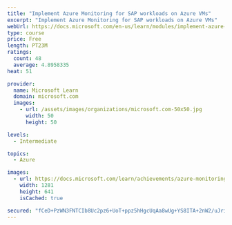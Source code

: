 ```yaml
---
title: "Implement Azure Monitoring for SAP workloads on Azure VMs"
excerpt: "Implement Azure Monitoring for SAP workloads on Azure VMs"
webUrl: https://docs.microsoft.com/en-us/learn/modules/implement-azure-monitoring-sap-workloads-azure-virtual-machines/
type: course
price: Free
length: PT23M
ratings:
  count: 48
  average: 4.8958335
heat: 51

provider:
  name: Microsoft Learn
  domain: microsoft.com
  images:
    - url: /assets/images/organizations/microsoft.com-50x50.jpg
      width: 50
      height: 50

levels:
  - Intermediate

topics:
  - Azure

images:
  - url: https://docs.microsoft.com/learn/achievements/azure-monitoring-sap-workloads-social.png
    width: 1281
    height: 641
    isCached: true

secured: "fCeD+PzWN3FNTCIb8Uc2pz6+UoT+ppz5hHgcUqAa8wUg+YS8ITA+2nW2/uJriIWspWfojrD1ASeZOATDJqtreTzwlDGA1mNxbpFrYUNBqiu7c7cB/c8sl/xeLx3W3J8vlDK05ry54qnIVCJrD1zWEvi4dd/vVVgW073cmn/o/XSuGc4yEY8jvTKtN2d64QAfAqmEmdLwMj0wEQEINdA1LmFXJirZr7Bz5ELjt7GkRq4u8cRBm477LbRBEX1OruJk7zBysXi2i+JyQRF4db1hNDA2eetmvdZ5iIlgg7CLctM4uazG/YQV1/fqb5UbClsC1zNQED9Vs4y/k0ReJPKoqKfKzqRIanNilxP4w+WyCgLdpM4QtZnrNXjafmvcqyALlv7WBivEw87klcX8yqyehFd0NXmRr5lPezn1SUFM1D4=;UQP7OBW1sF0j5fO5Lsszqw=="
---
```


